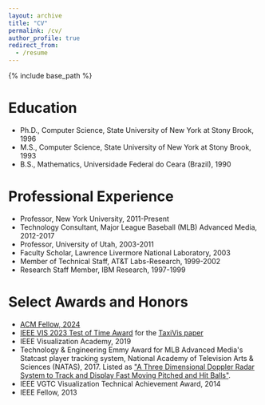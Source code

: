 ```yaml
---
layout: archive
title: "CV"
permalink: /cv/
author_profile: true
redirect_from:
  - /resume
---
```


{% include base_path %}

Education
======
* Ph.D., Computer Science, State University of New York at Stony Brook, 1996
* M.S., Computer Science, State University of New York at Stony Brook, 1993
* B.S., Mathematics, Universidade Federal do Ceara (Brazil), 1990

Professional Experience
======
* Professor, New York University, 2011-Present
* Technology Consultant, Major League Baseball (MLB) Advanced Media, 2012-2017
* Professor, University of Utah, 2003-2011
* Faculty Scholar, Lawrence Livermore National Laboratory, 2003
* Member of Technical Staff, AT&T Labs-Research, 1999-2002
* Research Staff Member, IBM Research, 1997-1999

Select Awards and Honors
======
* [ACM Fellow, 2024](https://www.acm.org/media-center/2025/january/fellows-2024)
* [IEEE VIS 2023 Test of Time Award](https://ieeevis.org/year/2023/info/awards/test-of-time-awards) for 
the [TaxiVis paper](https://ieeexplore.ieee.org/document/6634127)
* IEEE Visualization Academy, 2019
* Technology & Engineering Emmy Award for MLB Advanced Media's Statcast player tracking system, National Academy of Television Arts & Sciences (NATAS), 2017. Listed as ["A Three Dimensional Doppler Radar System to Track and Display Fast Moving Pitched and Hit Balls"](https://theemmys.tv/tech-69th-award-recipients/).
* IEEE VGTC Visualization Technical Achievement Award, 2014
* IEEE Fellow, 2013

